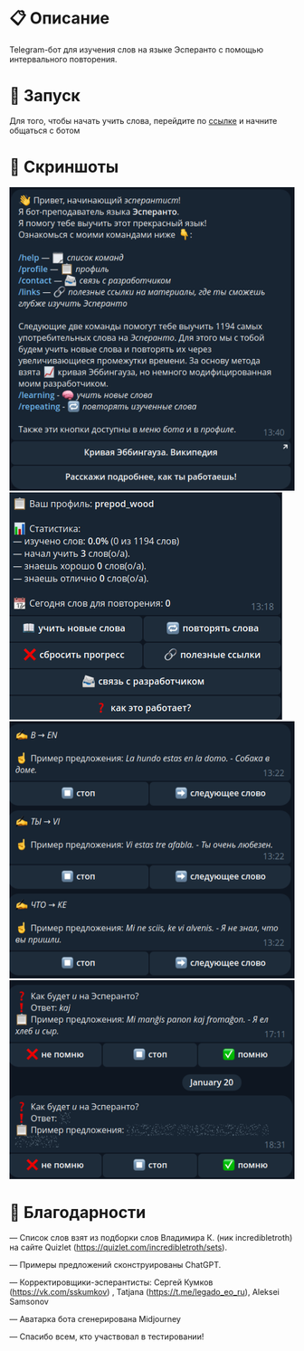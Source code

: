 # 📋 Описание

Telegram-бот для изучения слов на языке Эсперанто с помощью интервального повторения. 

# 🚀 Запуск

Для того, чтобы начать учить слова, перейдите по [ссылке](https://t.me/instruisto_bot) и начните общаться с ботом

# 📸 Скриншоты

![](screenshots/1.png)
![](screenshots/2.png)
![](screenshots/3.png)
![](screenshots/4.png)

# 🤗 Благодарности
— Список слов взят из подборки слов Владимира К. (ник incredibletroth) на сайте Quizlet (https://quizlet.com/incredibletroth/sets).  

— Примеры предложений сконструированы ChatGPT.  

— Корректировщики-эсперантисты: Сергей Кумков (https://vk.com/sskumkov) , Tatjana (https://t.me/legado_eo_ru), Aleksei Samsonov  

— Аватарка бота сгенерирована Midjourney  

— Спасибо всем, кто участвовал в тестировании!
